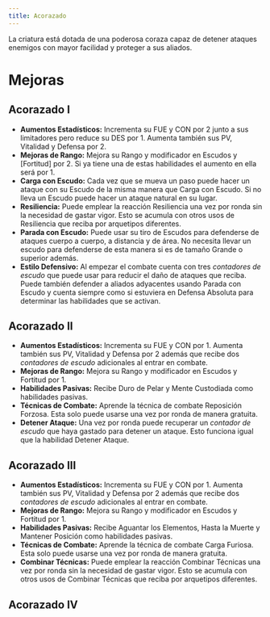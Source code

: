```yaml
---
title: Acorazado
---
```


La criatura está dotada de una poderosa coraza capaz de detener ataques enemigos con mayor facilidad y proteger a sus aliados.

# Mejoras

## Acorazado I

- **Aumentos Estadísticos:** Incrementa su FUE y CON por 2 junto a sus limitadores pero reduce su DES por 1. Aumenta también sus PV, Vitalidad y Defensa por 2.
- **Mejoras de Rango:** Mejora su Rango y modificador en Escudos y [Fortitud] por 2. Si ya tiene una de estas habilidades el aumento en ella será por 1. 
- **Carga con Escudo:** Cada vez que se mueva un paso puede hacer un ataque con su Escudo de la misma manera que Carga con Escudo. Si no lleva un Escudo puede hacer un ataque natural en su lugar.
- **Resiliencia:** Puede emplear la reacción Resiliencia una vez por ronda sin la necesidad de gastar vigor. Esto se acumula con otros usos de Resiliencia que reciba por arquetipos diferentes.
- **Parada con Escudo:** Puede usar su tiro de Escudos para defenderse de ataques cuerpo a cuerpo, a distancia y de área. No necesita llevar un escudo para defenderse de esta manera si es de tamaño Grande o superior además.
- **Estilo Defensivo:** Al empezar el combate cuenta con tres *contadores de escudo* que puede usar para reducir el daño de ataques que reciba. Puede también defender a aliados adyacentes usando Parada con Escudo y cuenta siempre como si estuviera en Defensa Absoluta para determinar las habilidades que se activan.

## Acorazado II

- **Aumentos Estadísticos:** Incrementa su FUE y CON por 1. Aumenta también sus PV, Vitalidad y Defensa por 2 además que recibe dos *contadores de escudo* adicionales al entrar en combate.
- **Mejoras de Rango:** Mejora su Rango y modificador en Escudos y Fortitud por 1. 
- **Habilidades Pasivas:** Recibe Duro de Pelar y Mente Custodiada como habilidades pasivas.
- **Técnicas de Combate:** Aprende la técnica de combate Reposición Forzosa. Esta solo puede usarse una vez por ronda de manera gratuita.
- **Detener Ataque:** Una vez por ronda puede recuperar un *contador de escudo* que haya gastado para detener un ataque. Esto funciona igual que la habilidad Detener Ataque.

## Acorazado III

- **Aumentos Estadísticos:** Incrementa su FUE y CON por 1. Aumenta también sus PV, Vitalidad y Defensa por 2 además que recibe dos *contadores de escudo* adicionales al entrar en combate.
- **Mejoras de Rango:** Mejora su Rango y modificador en Escudos y Fortitud por 1. 
- **Habilidades Pasivas:** Recibe Aguantar los Elementos, Hasta la Muerte y Mantener Posición como habilidades pasivas.
- **Técnicas de Combate:** Aprende la técnica de combate Carga Furiosa. Esta solo puede usarse una vez por ronda de manera gratuita.
- **Combinar Técnicas:** Puede emplear la reacción Combinar Técnicas una vez por ronda sin la necesidad de gastar vigor. Esto se acumula con otros usos de Combinar Técnicas que reciba por arquetipos diferentes.

## Acorazado IV